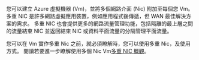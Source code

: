 您可以建立 Azure 虛擬機器 (Vm)，並將多個網路介面 (Nic) 附加至每個您 Vm。 多重 NIC 是許多網路虛擬應用裝置，例如應用程式後傳遞，但 WAN 最佳解決方案的需求。 多重 NIC 也會提供更多的網路流量管理功能，包括隔離的最上層之間的流量結束 NIC 並返回結束 NIC 或資料平面流量的分隔管理平面流量。

您可以在 Vm 實作多重 Nic 之前，就必須瞭解時，您可以使用多重 Nic，及使用方式。 閱讀若要進一步瞭解使用多個 Nic Vm[多重 NIC 概觀](../articles/virtual-network/virtual-networks-multiple-nics.md)。
